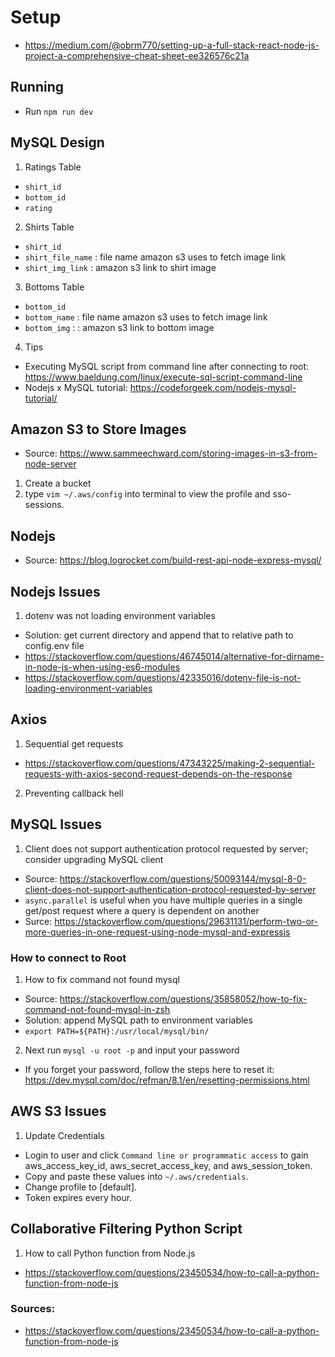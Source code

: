 # Setup 
- https://medium.com/@obrm770/setting-up-a-full-stack-react-node-js-project-a-comprehensive-cheat-sheet-ee326576c21a

## Running
- Run `npm run dev` 

## MySQL Design
1. Ratings Table
- `shirt_id`
- `bottom_id`
- `rating`

2. Shirts Table
- `shirt_id`
- `shirt_file_name` : file name amazon s3 uses to fetch image link
- `shirt_img_link` : amazon s3 link to shirt image

3. Bottoms Table
- `bottom_id`
- `bottom_name` : file name amazon s3 uses to fetch image link
- `bottom_img` : : amazon s3 link to bottom image

4. Tips
- Executing MySQL script from command line after connecting to root: https://www.baeldung.com/linux/execute-sql-script-command-line
- Nodejs x MySQL tutorial: https://codeforgeek.com/nodejs-mysql-tutorial/  

## Amazon S3 to Store Images
- Source: https://www.sammeechward.com/storing-images-in-s3-from-node-server 
1. Create a bucket
2. type `vim ~/.aws/config` into terminal to view the profile and sso-sessions.

## Nodejs 
- Source: https://blog.logrocket.com/build-rest-api-node-express-mysql/ 

## Nodejs Issues
1. dotenv was not loading environment variables
- Solution: get current directory and append that to relative path to config.env file
- https://stackoverflow.com/questions/46745014/alternative-for-dirname-in-node-js-when-using-es6-modules
- https://stackoverflow.com/questions/42335016/dotenv-file-is-not-loading-environment-variables 

## Axios
1. Sequential get requests
- https://stackoverflow.com/questions/47343225/making-2-sequential-requests-with-axios-second-request-depends-on-the-response
2. Preventing callback hell

## MySQL Issues
1. Client does not support authentication protocol requested by server; consider upgrading MySQL client
- Source: https://stackoverflow.com/questions/50093144/mysql-8-0-client-does-not-support-authentication-protocol-requested-by-server 
- `async.parallel` is useful when you have multiple queries in a single get/post request where a query is dependent on another
- Surce: https://stackoverflow.com/questions/29631131/perform-two-or-more-queries-in-one-request-using-node-mysql-and-expressjs
### How to connect to Root
1. How to fix command not found mysql
- Source: https://stackoverflow.com/questions/35858052/how-to-fix-command-not-found-mysql-in-zsh 
- Solution: append MySQL path to environment variables
- `export PATH=${PATH}:/usr/local/mysql/bin/` 
2. Next run `mysql -u root -p` and input your password
- If you forget your password, follow the steps here to reset it: https://dev.mysql.com/doc/refman/8.1/en/resetting-permissions.html 

## AWS S3 Issues
1. Update Credentials
- Login to user and click `Command line or programmatic access` to gain aws_access_key_id, aws_secret_access_key, and aws_session_token.
- Copy and paste these values into `~/.aws/credentials`.
- Change profile to [default].
- Token expires every hour.

## Collaborative Filtering Python Script
1. How to call Python function from Node.js
- https://stackoverflow.com/questions/23450534/how-to-call-a-python-function-from-node-js
### Sources:
- https://stackoverflow.com/questions/23450534/how-to-call-a-python-function-from-node-js